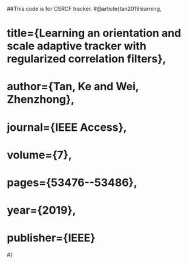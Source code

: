 ##This code is for OSRCF tracker.
#@article{tan2019learning,
#  title={Learning an orientation and scale adaptive tracker with regularized correlation filters},
#  author={Tan, Ke and Wei, Zhenzhong},
#  journal={IEEE Access},
#  volume={7},
#  pages={53476--53486},
#  year={2019},
#  publisher={IEEE}
#}
